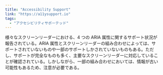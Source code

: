 ```yaml
---
title: "Accessibility Support"
link: "https://a11ysupport.io"
tags:
  - "アクセシビリティサポーテッド"
---
```


様々なスクリーンリーダーにおける、4 つの ARIA 属性に関するサポート状況が報告されている。ARIA 属性とスクリーンリーダーの組み合わせによっては、サポートされていないものや一部のサポートしかされていないものもある。ただし、サポートが完全なものも多く、主要なスクリーンリーダーに対応していることが確認されている。しかしながら、一部の組み合わせにおいては、情報が古い可能性もあるため、注意が必要である。

